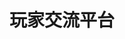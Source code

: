 ---
title: 玩家交流平台
slug: /Sundry/Advance/management/player-management/platform
sidebar_position: 5
---